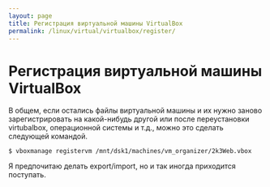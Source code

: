 ```yaml
---
layout: page
title: Регистрация виртуальной машины VirtualBox
permalink: /linux/virtual/virtualbox/register/
---
```



# Регистрация виртуальной машины VirtualBox

В общем, если остались файлы виртуальной машины и их нужно заново зарегистрировать на какой-нибудь другой или после переустановки virtubalbox, операционной системы и т.д., можно это сделать следующей командой.


    $ vboxmanage registervm /mnt/dsk1/machines/vm_organizer/2k3Web.vbox


Я предпочитаю делать export/import, но и так иногда приходится поступать.

